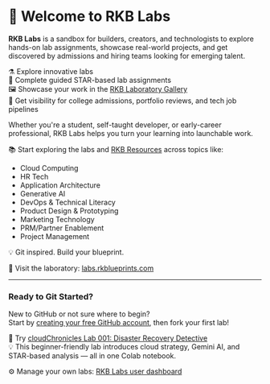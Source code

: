 # 👋 Welcome to RKB Labs

**RKB Labs** is a sandbox for builders, creators, and technologists to explore hands-on lab assignments, showcase real-world projects, and get discovered by admissions and hiring teams looking for emerging talent.

⚗️ Explore innovative labs  
🧠 Complete guided STAR-based lab assignments  
🖼️ Showcase your work in the [RKB Laboratory Gallery](https://labs.rkblueprints.com/projects)  
🚀 Get visibility for college admissions, portfolio reviews, and tech job pipelines  

Whether you're a student, self-taught developer, or early-career professional, RKB Labs helps you turn your learning into launchable work.  


📚 Start exploring the labs and [RKB Resources](https://docs.rkblueprints.com) across topics like:
- Cloud Computing
- HR Tech
- Application Architecture
- Generative AI
- DevOps & Technical Literacy
- Product Design & Prototyping
- Marketing Technology
- PRM/Partner Enablement
- Project Management

💡 Git inspired. Build your blueprint.

🔗 Visit the laboratory: [labs.rkblueprints.com](https://labs.rkblueprints.com)  

---

### Ready to Git Started?

New to GitHub or not sure where to begin?  
Start by [creating your free GitHub account](https://github.com/join), then fork your first lab!

📌 Try [cloudChronicles Lab 001: Disaster Recovery Detective](https://github.com/RKBLabs/cloudchronicles-lab001)  
💡 This beginner-friendly lab introduces cloud strategy, Gemini AI, and STAR-based analysis — all in one Colab notebook.

⚙️ Manage your own labs: [RKB Labs user dashboard](https://labs.rkblueprints.com/dashboard)
